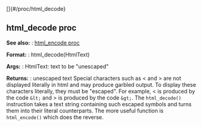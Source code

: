 []{#/proc/html_decode}
## html_decode proc
**See also:**
:   [html_encode proc](#/proc/html_encode)
<!-- -->
**Format:**
:   html_decode(HtmlText)
<!-- -->
**Args:**
:   HtmlText: text to be \"unescaped\"
<!-- -->
**Returns:**
:   unescaped text
Special characters such as \< and \> are not displayed literally in html
and may produce garbled output. To display these characters literally,
they must be \"escaped\". For example, \< is produced by the code `&lt;`
and \> is produced by the code `&gt;`.
The `html_decode()` instruction takes a text string containing such
escaped symbols and turns them into their literal counterparts. The more
useful function is `html_encode()` which does the reverse.